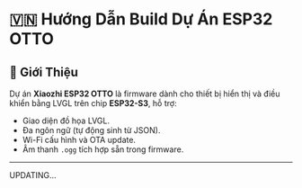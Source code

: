 # 🇻🇳 Hướng Dẫn Build Dự Án ESP32 OTTO

## 🚀 Giới Thiệu

Dự án **Xiaozhi ESP32 OTTO** là firmware dành cho thiết bị hiển thị và điều khiển bằng LVGL trên chip **ESP32-S3**, hỗ trợ:
- Giao diện đồ họa LVGL.
- Đa ngôn ngữ (tự động sinh từ JSON).
- Wi-Fi cấu hình và OTA update.
- Âm thanh `.ogg` tích hợp sẵn trong firmware.

---

UPDATING...
